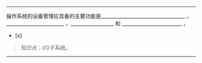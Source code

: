 ---
操作系统的设备管理应具备的主要功能是___________________________________ ，
________________________ ，__________________ 和 _________________________ 。
- [x]  

> 知识点：I/O子系统。

---